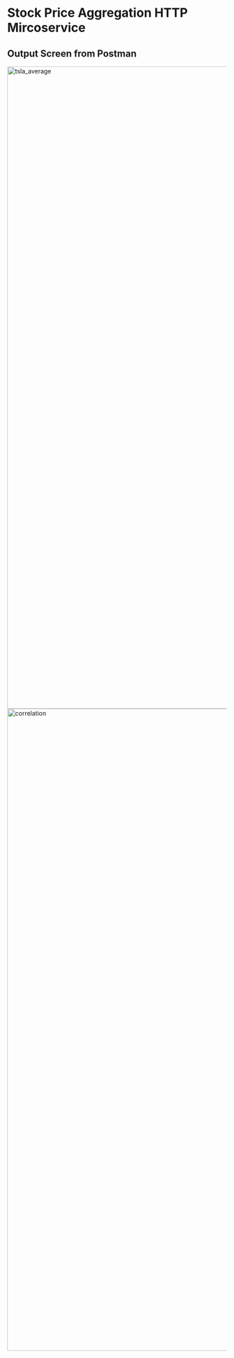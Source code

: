 # Stock Price Aggregation HTTP Mircoservice

## Output Screen from Postman

<img width="1470" alt="tsla_average" src="https://github.com/user-attachments/assets/e8461c26-6459-476f-8d5f-da1ce5a095b6" />

<img width="1470" alt="correlation" src="https://github.com/user-attachments/assets/53e71db7-0ba9-4f20-a06e-180b81549eff" />
